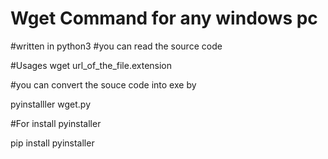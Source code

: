 
# Wget Command for any windows pc
#written in python3
#you can read the source code 


#Usages  wget  url_of_the_file.extension


#you can convert the souce code into exe by 


 pyinstalller wget.py
 
 
 #For install pyinstaller 
 
 pip install pyinstaller
